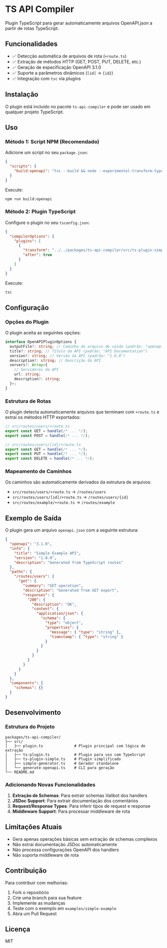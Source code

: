 # TS API Compiler

Plugin TypeScript para gerar automaticamente arquivos OpenAPI.json a partir de rotas TypeScript.

## Funcionalidades

- ✅ Detecção automática de arquivos de rota (`+route.ts`)
- ✅ Extração de métodos HTTP (GET, POST, PUT, DELETE, etc.)
- ✅ Geração de especificação OpenAPI 3.1.0
- ✅ Suporte a parâmetros dinâmicos (`[id]` → `{id}`)
- ✅ Integração com `tsc` via plugins

## Instalação

O plugin está incluído no pacote `ts-api-compiler` e pode ser usado em qualquer projeto TypeScript.

## Uso

### Método 1: Script NPM (Recomendado)

Adicione um script no seu `package.json`:

```json
{
  "scripts": {
    "build:openapi": "tsc --build && node --experimental-transform-types --no-warnings ../../packages/ts-api-compiler/src/simple-generator.ts --project=./tsconfig.json --output=./openapi.json"
  }
}
```

Execute:

```bash
npm run build:openapi
```

### Método 2: Plugin TypeScript

Configure o plugin no seu `tsconfig.json`:

```json
{
  "compilerOptions": {
    "plugins": [
      {
        "transform": "../../packages/ts-api-compiler/src/ts-plugin-simple.ts",
        "after": true
      }
    ]
  }
}
```

Execute:

```bash
tsc
```

## Configuração

### Opções do Plugin

O plugin aceita as seguintes opções:

```typescript
interface OpenAPIPluginOptions {
  outputFile?: string; // Caminho do arquivo de saída (padrão: "openapi.json")
  title?: string; // Título da API (padrão: "API Documentation")
  version?: string; // Versão da API (padrão: "1.0.0")
  description?: string; // Descrição da API
  servers?: Array<{
    // Servidores da API
    url: string;
    description?: string;
  }>;
}
```

### Estrutura de Rotas

O plugin detecta automaticamente arquivos que terminam com `+route.ts` e extrai os métodos HTTP exportados:

```typescript
// src/routes/users/+route.ts
export const GET = handle(/* ... */);
export const POST = handle(/* ... */);

// src/routes/users/[id]/+route.ts
export const GET = handle(/* ... */);
export const PUT = handle(/* ... */);
export const DELETE = handle(/* ... */);
```

### Mapeamento de Caminhos

Os caminhos são automaticamente derivados da estrutura de arquivos:

- `src/routes/users/+route.ts` → `/routes/users`
- `src/routes/users/[id]/+route.ts` → `/routes/users/{id}`
- `src/routes/example/+route.ts` → `/routes/example`

## Exemplo de Saída

O plugin gera um arquivo `openapi.json` com a seguinte estrutura:

```json
{
  "openapi": "3.1.0",
  "info": {
    "title": "Simple Example API",
    "version": "1.0.0",
    "description": "Generated from TypeScript routes"
  },
  "paths": {
    "/routes/users": {
      "get": {
        "summary": "GET operation",
        "description": "Generated from GET export",
        "responses": {
          "200": {
            "description": "OK",
            "content": {
              "application/json": {
                "schema": {
                  "type": "object",
                  "properties": {
                    "message": { "type": "string" },
                    "timestamp": { "type": "string" }
                  }
                }
              }
            }
          }
        }
      }
    }
  },
  "components": {
    "schemas": {}
  }
}
```

## Desenvolvimento

### Estrutura do Projeto

```tree
packages/ts-api-compiler/
├── src/
│   ├── plugin.ts              # Plugin principal com lógica de extração
│   ├── ts-plugin.ts           # Plugin para uso com TypeScript
│   ├── ts-plugin-simple.ts    # Plugin simplificado
│   ├── simple-generator.ts    # Gerador standalone
│   └── generate-openapi.ts    # CLI para geração
└── README.md
```

### Adicionando Novas Funcionalidades

1. **Extração de Schemas**: Para extrair schemas Valibot dos handlers
2. **JSDoc Support**: Para extrair documentação dos comentários
3. **Request/Response Types**: Para inferir tipos de request e response
4. **Middleware Support**: Para processar middleware de rota

## Limitações Atuais

- Gera apenas operações básicas sem extração de schemas complexos
- Não extrai documentação JSDoc automaticamente
- Não processa configurações OpenAPI dos handlers
- Não suporta middleware de rota

## Contribuição

Para contribuir com melhorias:

1. Fork o repositório
2. Crie uma branch para sua feature
3. Implemente as mudanças
4. Teste com o exemplo em `examples/simple-example`
5. Abra um Pull Request

## Licença

MIT
